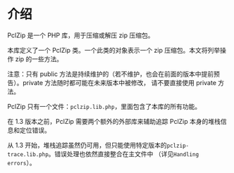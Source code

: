 
# 介绍
PclZip 是一个 PHP 库，用于压缩或解压 zip 压缩包。
 
本库定义了一个 PclZip 类。一个此类的对象表示一个 zip 压缩包。本文将列举操作 zip 的一些方法。

注意：只有 public 方法是持续维护的（若不维护，也会在前面的版本中提前预告）。private 方法随时都可能在未来版本中被修改，
请不要直接使用 private 方法。

PclZip 只有一个文件：`pclzip.lib.php`，里面包含了本库的所有功能。

在 1.3 版本之前，PclZip 需要两个额外的外部库来辅助追踪 PclZip 本身的堆栈信息和定位错误。

从 1.3 开始，堆栈追踪虽然仍可用，但只能使用特定版本的`pclzip-trace.lib.php`。错误处理也依然直接整合在主文件中
（详见`Handling errors`）。



